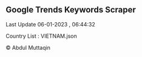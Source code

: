 

## Google Trends Keywords Scraper 
 
Last Update 06-01-2023 , 06:44:32

Country List :
VIETNAM.json



© Abdul Muttaqin 
